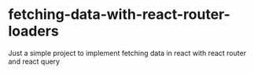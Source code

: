 # fetching-data-with-react-router-loaders
Just a simple project to implement fetching data in react with react router and react query
